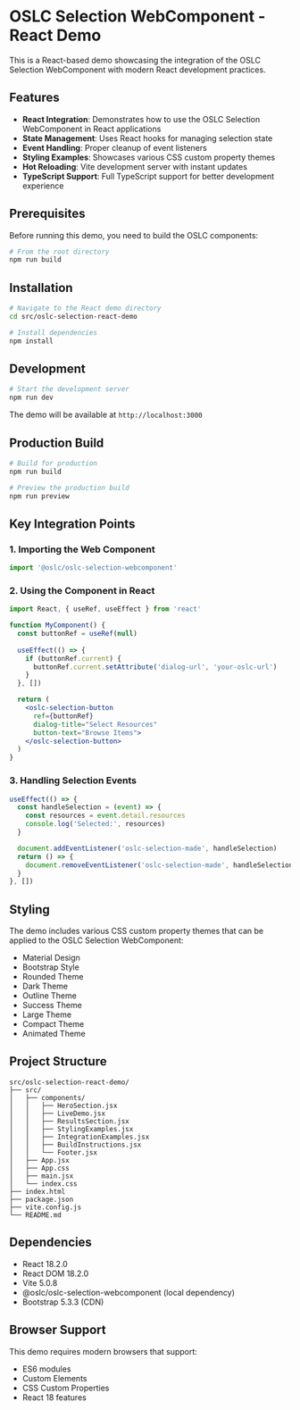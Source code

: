# OSLC Selection WebComponent - React Demo

This is a React-based demo showcasing the integration of the OSLC Selection WebComponent with modern React development practices.

## Features

- **React Integration**: Demonstrates how to use the OSLC Selection WebComponent in React applications
- **State Management**: Uses React hooks for managing selection state
- **Event Handling**: Proper cleanup of event listeners
- **Styling Examples**: Showcases various CSS custom property themes
- **Hot Reloading**: Vite development server with instant updates
- **TypeScript Support**: Full TypeScript support for better development experience

## Prerequisites

Before running this demo, you need to build the OSLC components:

```bash
# From the root directory
npm run build
```

## Installation

```bash
# Navigate to the React demo directory
cd src/oslc-selection-react-demo

# Install dependencies
npm install
```

## Development

```bash
# Start the development server
npm run dev
```

The demo will be available at `http://localhost:3000`

## Production Build

```bash
# Build for production
npm run build

# Preview the production build
npm run preview
```

## Key Integration Points

### 1. Importing the Web Component

```javascript
import '@oslc/oslc-selection-webcomponent'
```

### 2. Using the Component in React

```jsx
import React, { useRef, useEffect } from 'react'

function MyComponent() {
  const buttonRef = useRef(null)
  
  useEffect(() => {
    if (buttonRef.current) {
      buttonRef.current.setAttribute('dialog-url', 'your-oslc-url')
    }
  }, [])

  return (
    <oslc-selection-button 
      ref={buttonRef}
      dialog-title="Select Resources"
      button-text="Browse Items">
    </oslc-selection-button>
  )
}
```

### 3. Handling Selection Events

```jsx
useEffect(() => {
  const handleSelection = (event) => {
    const resources = event.detail.resources
    console.log('Selected:', resources)
  }

  document.addEventListener('oslc-selection-made', handleSelection)
  return () => {
    document.removeEventListener('oslc-selection-made', handleSelection)
  }
}, [])
```

## Styling

The demo includes various CSS custom property themes that can be applied to the OSLC Selection WebComponent:

- Material Design
- Bootstrap Style
- Rounded Theme
- Dark Theme
- Outline Theme
- Success Theme
- Large Theme
- Compact Theme
- Animated Theme

## Project Structure

```
src/oslc-selection-react-demo/
├── src/
│   ├── components/
│   │   ├── HeroSection.jsx
│   │   ├── LiveDemo.jsx
│   │   ├── ResultsSection.jsx
│   │   ├── StylingExamples.jsx
│   │   ├── IntegrationExamples.jsx
│   │   ├── BuildInstructions.jsx
│   │   └── Footer.jsx
│   ├── App.jsx
│   ├── App.css
│   ├── main.jsx
│   └── index.css
├── index.html
├── package.json
├── vite.config.js
└── README.md
```

## Dependencies

- React 18.2.0
- React DOM 18.2.0
- Vite 5.0.8
- @oslc/oslc-selection-webcomponent (local dependency)
- Bootstrap 5.3.3 (CDN)

## Browser Support

This demo requires modern browsers that support:
- ES6 modules
- Custom Elements
- CSS Custom Properties
- React 18 features 